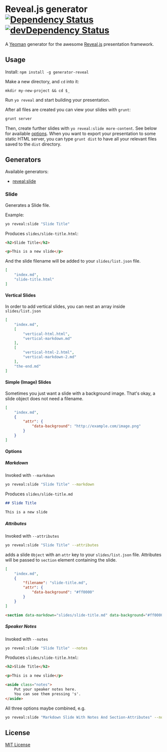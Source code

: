 # Reveal.js generator [![Dependency Status](https://david-dm.org/slara/generator-reveal.png)](https://david-dm.org/slara/generator-reveal) [![devDependency Status](https://david-dm.org/slara/generator-reveal/dev-status.png)](https://david-dm.org/slara/generator-reveal#info=devDependencies)

A [Yeoman](http://yeoman.io) generator for the awesome [Reveal.js](http://lab.hakim.se/reveal-js/) presentation framework.

## Usage

Install:  `npm install -g generator-reveal`

Make a new directory, and `cd` into it:
```
mkdir my-new-project && cd $_
```

Run `yo reveal` and start building your presentation.

After all files are created you can view your slides with `grunt`:

```bash
grunt server
```

Then, create further slides with `yo reveal:slide more-content`. See below for available [options](#options). When you want to export your presentation to some static HTML server, you can type `grunt dist` to have all your relevant files saved to the `dist` directory.

## Generators

Available generators:

* [reveal:slide](#slide)

### Slide
Generates a Slide file.

Example:
```bash
yo reveal:slide "Slide Title"
```

Produces `slides/slide-title.html`:

```html
<h2>Slide Title</h2>

<p>This is a new slide</p>
```

And the slide filename will be added to your `slides/list.json` file.

```json
[
    "index.md",
    "slide-title.html"
]
```

#### Vertical Slides

In order to add vertical slides, you can nest an array inside `slides/list.json`

```json
[
    "index.md",
    [
        "vertical-html.html",
        "vertical-markdown.md"
    ],
    [
        "vertical-html-2.html",
        "vertical-markdown-2.md"
    ],
    "the-end.md"
]
```

#### Simple (Image) Slides

Sometimes you just want a slide with a background image. That's okay, a slide object does not need a filename.

```json
[
    "index.md",
    {
        "attr": {
            "data-background": "http://example.com/image.png"
        }
    }
]
```

#### Options

##### Markdown

Invoked with `--markdown`

```bash
yo reveal:slide "Slide Title" --markdown
```

Produces `slides/slide-title.md`


```markdown
## Slide Title

This is a new slide
```

##### Attributes

Invoked with `--attributes`

```bash
yo reveal:slide "Slide Title" --attributes
```

adds a slide `Object` with an `attr` key to your `slides/list.json` file. Attributes will be passed to `section` element containing the slide.

```json
[
    "index.md",
    {
        "filename": "slide-title.md",
        "attr": {
            "data-background": "#ff0000"
        }
    }
]
```

```html
<section data-markdown="slides/slide-title.md" data-background="#ff0000"></section>
```

##### Speaker Notes

Invoked with `--notes`

```bash
yo reveal:slide "Slide Title" --notes
```

Produces `slides/slide-title.html`:

```html
<h2>Slide Title</h2>

<p>This is a new slide</p>

<aside class="notes">
    Put your speaker notes here.
    You can see them pressing 's'.
</aside>
```

All three options maybe combined, e.g.

```bash
yo reveal:slide "Markdown Slide With Notes And Section-Attributes" --notes --attributes --markdown
```

## License
[MIT License](http://en.wikipedia.org/wiki/MIT_License)
